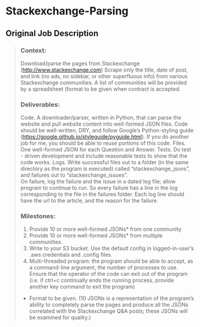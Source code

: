 # Stackexchange-Parsing

## Original Job Description

> ### Context:
> Download/parse the pages from Stackexchange (http://www.stackexchange.com) 
> Scrape only the title, date of post, and link (no ads, no sidebar, or other superfluous info) from various Stackexchange communities. A list of communities will be provided by a spreadsheet (format to be given when contract is accepted. 
> 
> ### Deliverables:
> Code. A downloader/parser, written in Python, that can parse the website and pull website content into well-formed JSON files. Code should be well-written, DRY, and follow Google’s Python-styling guide (https://google.github.io/styleguide/pyguide.html).  If you do another job for me, you should be able to reuse portions of this code.
> Files. One well-formed JSON for each Question and Answer.
> Tests. Do test - driven development and include reasonable tests to show that the code works.
> Logs. Write successful files out to a folder (in the same directory as the program is executed) called “stackexchange_jsons”, and failures out to “stackexchange_issues”.  
> On failure, log the failure and the issue in a dated log file; allow program to continue to run.  So every failure has a line in the log corresponding to the file in the failures folder.  Each log line should have the url to the article, and the reason for the failure.
> 
> ### Milestones:
> 1.   Provide 10 or more well-formed JSONs*  from one community
> 2.   Provide 10 or more well-formed JSONs* from multiple communities.
> 3.  Write to your S3 bucket. Use the default config in logged-in-user’s .aws credentials and .config files.
> 4.   Multi-threaded program: the program should be able to accept, as a command-line argument, the number of processes to use.  Ensure that the operator of the code can exit out of the program (i.e. if ctrl+c continually ends the running process, provide another key command to exit the program)
> 
> * Format to be given. (10 JSONs is a representation of the program’s ability to completely parse the pages and produce all the JSONs correlated with the Stackexchange Q&A posts; these JSONs will be examined for quality.) 
